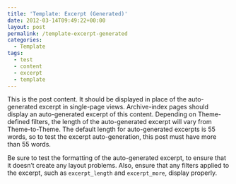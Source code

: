 ```yaml
---
title: 'Template: Excerpt (Generated)'
date: 2012-03-14T09:49:22+00:00
layout: post
permalink: /template-excerpt-generated
categories:
  - Template
tags:
  - test
  - content
  - excerpt
  - template
---
```

This is the post content. It should be displayed in place of the auto-generated excerpt in single-page views. Archive-index pages should display an auto-generated excerpt of this content. Depending on Theme-defined filters, the length of the auto-generated excerpt will vary from Theme-to-Theme. The default length for auto-generated excerpts is 55 words, so to test the excerpt auto-generation, this post must have more than 55 words.

Be sure to test the formatting of the auto-generated excerpt, to ensure that it doesn’t create any layout problems. Also, ensure that any filters applied to the excerpt, such as <code>excerpt_length</code> and <code>excerpt_more</code>, display properly.
